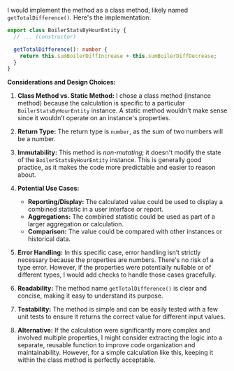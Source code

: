 I would implement the method as a class method, likely named `getTotalDifference()`. Here's the implementation:

```typescript
export class BoilerStatsByHourEntity {
  // ... (constructor)

  getTotalDifference(): number {
    return this.sumBoilerDiffIncrease + this.sumBoilerDiffDecrease;
  }
}
```

**Considerations and Design Choices:**

1.  **Class Method vs. Static Method:** I chose a class method (instance method) because the calculation is specific to a particular `BoilerStatsByHourEntity` instance.  A static method wouldn't make sense since it wouldn’t operate on an instance's properties.

2.  **Return Type:** The return type is `number`, as the sum of two numbers will be a number.

3.  **Immutability:** This method is *non-mutating*; it doesn't modify the state of the `BoilerStatsByHourEntity` instance. This is generally good practice, as it makes the code more predictable and easier to reason about.

4.  **Potential Use Cases:**

    *   **Reporting/Display:** The calculated value could be used to display a combined statistic in a user interface or report.
    *   **Aggregations:** The combined statistic could be used as part of a larger aggregation or calculation.
    *   **Comparison:** The value could be compared with other instances or historical data.

5.  **Error Handling:** In this specific case, error handling isn’t strictly necessary because the properties are numbers.  There's no risk of a type error. However, if the properties were potentially nullable or of different types, I would add checks to handle those cases gracefully.

6.  **Readability:** The method name `getTotalDifference()` is clear and concise, making it easy to understand its purpose.

7.  **Testability:** The method is simple and can be easily tested with a few unit tests to ensure it returns the correct value for different input values.

8. **Alternative:**  If the calculation were significantly more complex and involved multiple properties, I might consider extracting the logic into a separate, reusable function to improve code organization and maintainability. However, for a simple calculation like this, keeping it within the class method is perfectly acceptable.